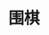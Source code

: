 ---
title: "围棋"
hybrid: true
cover:
    image: go.png
    alt: "罗洗河三劫循环"
    relative: true
summary: 人生如棋，如何取舍厚势与实地，如何不急又不缓。
weight: 5
ShowRssButtonInSectionTermList: false
---